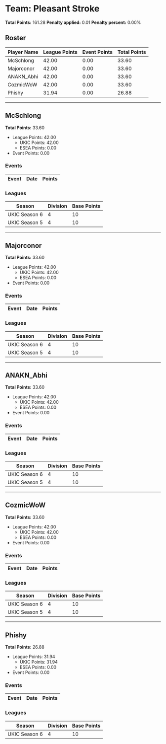 # Team: Pleasant Stroke

**Total Points:** 161.28
**Penalty applied:** 0.01
**Penalty percent:** 0.00%

## Roster
| Player Name | League Points | Event Points | Total Points |
|-------------|--------------|--------------|-------------|
| McSchlong | 42.00 | 0.00 | 33.60 |
| Majorconor | 42.00 | 0.00 | 33.60 |
| ANAKN_Abhi | 42.00 | 0.00 | 33.60 |
| CozmicWoW | 42.00 | 0.00 | 33.60 |
| Phishy | 31.94 | 0.00 | 26.88 |

---

## McSchlong

**Total Points:** 33.60

- League Points: 42.00
  - UKIC Points: 42.00
  - ESEA Points: 0.00
- Event Points: 0.00

### Events
| Event | Date | Points |
|-------|------|--------|
### Leagues
| Season | Division | Base Points |
|--------|----------|-------------|
| UKIC Season 6 | 4 | 10 |
| UKIC Season 5 | 4 | 10 |
---

## Majorconor

**Total Points:** 33.60

- League Points: 42.00
  - UKIC Points: 42.00
  - ESEA Points: 0.00
- Event Points: 0.00

### Events
| Event | Date | Points |
|-------|------|--------|
### Leagues
| Season | Division | Base Points |
|--------|----------|-------------|
| UKIC Season 6 | 4 | 10 |
| UKIC Season 5 | 4 | 10 |
---

## ANAKN_Abhi

**Total Points:** 33.60

- League Points: 42.00
  - UKIC Points: 42.00
  - ESEA Points: 0.00
- Event Points: 0.00

### Events
| Event | Date | Points |
|-------|------|--------|
### Leagues
| Season | Division | Base Points |
|--------|----------|-------------|
| UKIC Season 6 | 4 | 10 |
| UKIC Season 5 | 4 | 10 |
---

## CozmicWoW

**Total Points:** 33.60

- League Points: 42.00
  - UKIC Points: 42.00
  - ESEA Points: 0.00
- Event Points: 0.00

### Events
| Event | Date | Points |
|-------|------|--------|
### Leagues
| Season | Division | Base Points |
|--------|----------|-------------|
| UKIC Season 6 | 4 | 10 |
| UKIC Season 5 | 4 | 10 |
---

## Phishy

**Total Points:** 26.88

- League Points: 31.94
  - UKIC Points: 31.94
  - ESEA Points: 0.00
- Event Points: 0.00

### Events
| Event | Date | Points |
|-------|------|--------|
### Leagues
| Season | Division | Base Points |
|--------|----------|-------------|
| UKIC Season 6 | 4 | 10 |